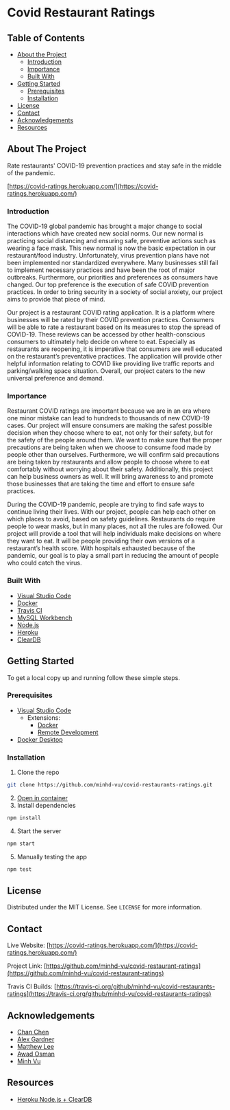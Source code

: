 # Covid Restaurant Ratings

<!-- TABLE OF CONTENTS -->
## Table of Contents

* [About the Project](#about-the-project)
  * [Introduction](#introduction)
  * [Importance](#importance)
  * [Built With](#built-with)
* [Getting Started](#getting-started)
  * [Prerequisites](#prerequisites)
  * [Installation](#installation)
* [License](#license)
* [Contact](#contact)
* [Acknowledgements](#acknowledgements)
* [Resources](#resources)

<!-- ABOUT THE PROJECT -->
## About The Project

Rate restaurants' COVID-19 prevention practices and stay safe in the middle of the pandemic.

[https://covid-ratings.herokuapp.com/](https://covid-ratings.herokuapp.com/)

### Introduction

The COVID-19 global pandemic has brought a major change to social interactions which have created new social norms. Our new normal is practicing social distancing and ensuring safe, preventive actions such as wearing a face mask. This new normal is now the basic expectation in our restaurant/food industry. Unfortunately, virus prevention plans have not been implemented nor standardized everywhere. Many businesses still fail to implement necessary practices and have been the root of major outbreaks. Furthermore, our priorities and preferences as consumers have changed. Our top preference is the execution of safe COVID prevention practices. In order to bring security in a society of social anxiety, our project aims to provide that piece of mind. 

Our project is a restaurant COVID rating application. It is a platform where businesses will be rated by their COVID prevention practices. Consumers will be able to rate a restaurant based on its measures to stop the spread of COVID-19. These reviews can be accessed by other health-conscious consumers to ultimately help decide on where to eat.  Especially as restaurants are reopening, it is imperative that consumers are well educated on the restaurant’s preventative practices. The application will provide other helpful information relating to COVID like providing live traffic reports and parking/walking space situation. Overall, our project caters to the new universal preference and demand. 

### Importance

Restaurant COVID ratings are important because we are in an era where one minor mistake can lead to hundreds to thousands of new COVID-19 cases. Our project will ensure consumers are making the safest possible decision when they choose where to eat, not only for their safety, but for the safety of the people around them. We want to make sure that the proper precautions are being taken when we choose to consume food made by people other than ourselves. Furthermore, we will confirm said precautions are being taken by restaurants and allow people to choose where to eat comfortably without worrying about their safety. Additionally, this project can help business owners as well. It will bring awareness to and promote those businesses that are taking the time and effort to ensure safe practices.  

During the COVID-19 pandemic, people are trying to find safe ways to continue living their lives. With our project, people can help each other on which places to avoid, based on safety guidelines. Restaurants do require people to wear masks, but in many places, not all the rules are followed.  Our project will provide a tool that will help individuals make decisions on where they want to eat. It will be people providing their own versions of a restaurant’s health score. With hospitals exhausted because of the pandemic, our goal is to play a small part in reducing the amount of people who could catch the virus. 

### Built With

* [Visual Studio Code](https://code.visualstudio.com/)
* [Docker](https://www.docker.com/)
* [Travis CI](https://travis-ci.org/)
* [MySQL Workbench](https://dev.mysql.com/downloads/workbench/)
* [Node.js](https://nodejs.org/en/)
* [Heroku](https://heroku.com/)
* [ClearDB](https://www.cleardb.com/)

<!-- GETTING STARTED -->
## Getting Started

To get a local copy up and running follow these simple steps.

### Prerequisites

* [Visual Studio Code](https://code.visualstudio.com/)
    * Extensions:
        * [Docker](https://marketplace.visualstudio.com/items?itemName=ms-azuretools.vscode-docker)
        * [Remote Development](https://marketplace.visualstudio.com/items?itemName=ms-vscode-remote.vscode-remote-extensionpack)
* [Docker Desktop](https://www.docker.com/)

### Installation

1. Clone the repo
```sh
git clone https://github.com/minhd-vu/covid-restaurants-ratings.git
```
2. [Open in container](https://code.visualstudio.com/docs/remote/containers)
3. Install dependencies
```sh
npm install
```
4. Start the server
```sh
npm start
```
5. Manually testing the app
```sh
npm test
```

<!-- LICENSE -->
## License

Distributed under the MIT License. See `LICENSE` for more information.

<!-- CONTACT -->
## Contact

Live Website: [https://covid-ratings.herokuapp.com/](https://covid-ratings.herokuapp.com/)

Project Link: [https://github.com/minhd-vu/covid-restaurant-ratings](https://github.com/minhd-vu/covid-restaurant-ratings)

Travis CI Builds: [https://travis-ci.org/github/minhd-vu/covid-restaurants-ratings](https://travis-ci.org/github/minhd-vu/covid-restaurants-ratings)

<!-- ACKNOWLEDGEMENTS -->
## Acknowledgements

* [Chan Chen](https://github.com/gchanchen)
* [Alex Gardner](https://github.com/Agardner329)
* [Matthew Lee](https://github.com/Mattlee25)
* [Awad Osman](https://github.com/aosmann7)
* [Minh Vu](https://github.com/minhd-vu)

## Resources
* [Heroku Node.js + ClearDB](https://bezkoder.com/deploy-node-js-app-heroku-cleardb-mysql/)